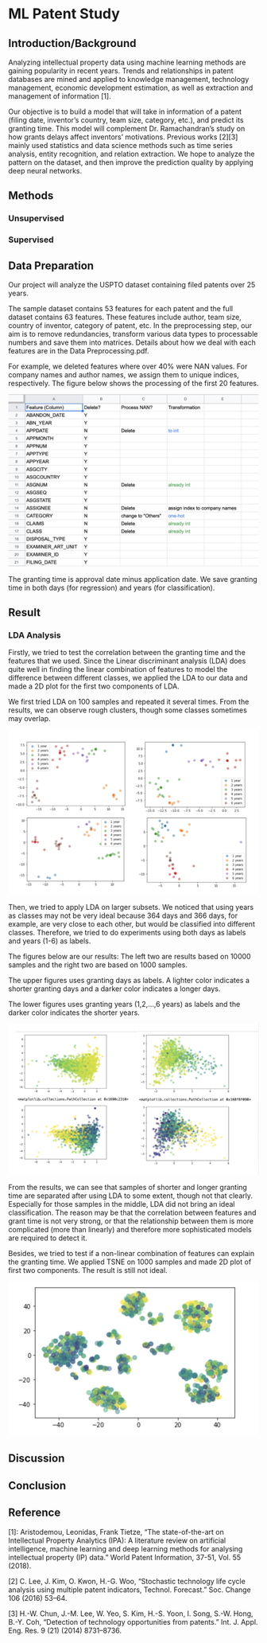 # ML Patent Study

## Introduction/Background

Analyzing intellectual property data using machine learning methods are gaining popularity in recent years. Trends and relationships in patent databases are mined and applied to knowledge management, technology management, economic development estimation, as well as extraction and management of information [1].

Our objective is to build a model that will take in information of a patent (filing date, inventor’s country, team size, category, etc.), and predict its granting time. This model will complement Dr. Ramachandran’s study on how grants delays affect inventors’ motivations. Previous works [2][3] mainly used statistics and data science methods such as time series analysis, entity recognition, and relation extraction. We hope to analyze the pattern on the dataset, and then improve the prediction quality by applying deep neural networks. 



## Methods

### Unsupervised

### Supervised



## Data Preparation

Our project will analyze the USPTO dataset containing filed patents over 25 years.

The sample dataset contains 53 features for each patent and the full dataset contains 63 features. These features include author, team size, country of inventor, category of patent, etc.  In the preprocessing step, our aim is to remove redundancies, transform various data types to processable numbers and save them into matrices. Details about how we deal with each features are in the Data Preprocessing.pdf.

For example, we deleted features where over 40% were NAN values. For company names and author names, we assign them to unique indices, respectively. The figure below shows the processing of the first 20 features.

![alt text](img/dp1.png)

The granting time is approval date minus application date. We save granting time in both days (for regression) and years (for classification). 


## Result

### LDA Analysis

Firstly, we tried to test the correlation between the granting time and the features that we used. Since the Linear discriminant analysis (LDA) does quite well in finding the linear combination of features to model the difference between different classes, we applied the LDA to our data and made a 2D plot for the first two components of LDA.

We first tried LDA on 100 samples and repeated it several times. From the results, we can observe rough clusters, though some classes sometimes may overlap.


![alt text](img/dp2.png)


Then, we tried to apply LDA on larger subsets. We noticed that using years as classes may not be very ideal because 364 days and 366 days, for example, are very close to each other, but would be classified into different classes. Therefore, we tried to do experiments using both days as labels and years (1-6) as labels. 

The figures below are our results: The left two are results based on 10000 samples and the right two are based on 1000 samples. 

The upper figures uses granting days as labels. A lighter color indicates a shorter granting days and a darker color indicates a longer days.

The lower figures uses granting years (1,2,…,6 years) as labels and the darker color indicates the shorter years.

![alt text](img/dp3.png)

From the results, we can see that samples of shorter and longer granting time are separated after using LDA to some extent, though not that clearly. Especially for those samples in the middle, LDA did not bring an ideal classification. The reason may be that the correlation between features and grant time is not very strong, or that the relationship between them is more complicated (more than linearly) and therefore more sophisticated models are required to detect it.

Besides, we tried to test if a non-linear combination of features can explain the granting time. We applied TSNE on 1000 samples and made 2D plot of first two components. The result is still not ideal.

![alt text](img/dp4.png)




## Discussion

## Conclusion

## Reference
[1]: Aristodemou, Leonidas, Frank Tietze, “The state-of-the-art on Intellectual Property Analytics (IPA): A literature review on artificial intelligence, machine learning and deep learning methods for analysing intellectual property (IP) data.” World Patent Information, 37-51, Vol. 55 (2018).

[2] C. Lee, J. Kim, O. Kwon, H.-G. Woo, “Stochastic technology life cycle analysis using multiple patent indicators, Technol. Forecast.” Soc. Change 106 (2016) 53–64.

[3] H.-W. Chun, J.-M. Lee, W. Yeo, S. Kim, H.-S. Yoon, I. Song, S.-W. Hong, B.-Y. Coh, “Detection of technology opportunities from patents.” Int. J. Appl. Eng. Res. 9 (21)  (2014) 8731–8736.



